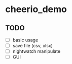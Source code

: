 # cheerio_demo

## TODO

- [ ] basic usage
- [ ] save file (csv, xlsx)
- [ ] nightwatch manipulate
- [ ] GUI
